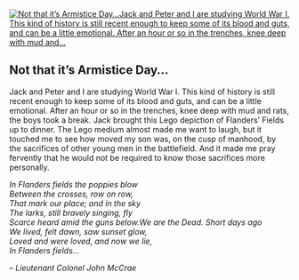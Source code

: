 <article class="post photo">
<a href="https://silverpip-blog.tumblr.com/image/48857056877">
<img alt="Not that it’s Armistice Day…Jack and Peter and I are studying World War I. This kind of history is still recent enough to keep some of its blood and guts, and can be a little emotional. After an hour or so in the trenches, knee deep with mud and..." src="https://64.media.tumblr.com/77d4c37435d3463c5194f5356c84b4f6/tumblr_mlthxfEHuH1qhgmvso1_1280.jpg"/>
</a>
<h2>Not that it’s Armistice Day…</h2><p>Jack and Peter and I are studying World War I. This kind of history is still recent enough to keep some of its blood and guts, and can be a little emotional. After an hour or so in the trenches, knee deep with mud and rats, the boys took a break. Jack brought this Lego depiction of Flanders’ Fields up to dinner. The Lego medium almost made me want to laugh, but it touched me to see how moved my son was, on the cusp of manhood, by the sacrifices of other young men in the battlefield. And it made me pray fervently that he would not be required to know those sacrifices more personally.</p><p><em>In Flanders fields the poppies blow<br/>Between the crosses, row on row,<br/>That mark our place; and in the sky<br/>The larks, still bravely singing, fly<br/>Scarce heard amid the guns below.We are the Dead. Short days ago<br/>We lived, felt dawn, saw sunset glow,<br/>Loved and were loved, and now we lie,<br/>In Flanders fields…</em></p><p><em>– Lieutenant Colonel John McCrae </em></p><p><span></span></p></article>